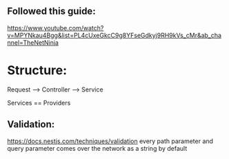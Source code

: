 ## Followed this guide: 
  https://www.youtube.com/watch?v=MPYNkau4Bgg&list=PL4cUxeGkcC9g8YFseGdkyj9RH9kVs_cMr&ab_channel=TheNetNinja

# Structure: 
  Request --> Controller --> Service

Services == Providers

## Validation:
  https://docs.nestjs.com/techniques/validation
every path parameter and query parameter comes over the network as a string by default